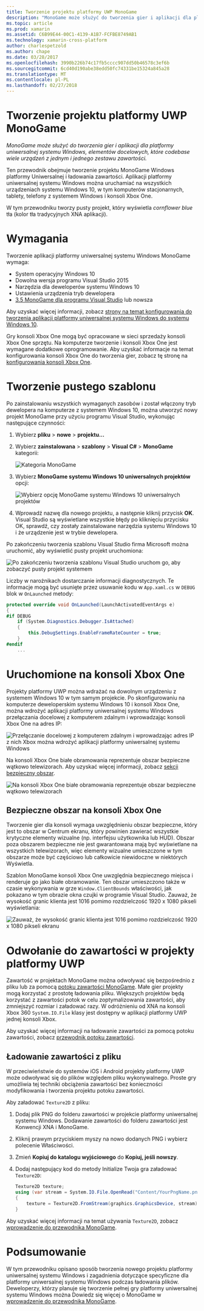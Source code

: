 ```yaml
---
title: Tworzenie projektu platformy UWP MonoGame
description: "MonoGame może służyć do tworzenia gier i aplikacji dla platformy uniwersalnej systemu Windows, elementów docelowych, które codebase wiele urządzeń z jednym i jednego zestawu zawartości."
ms.topic: article
ms.prod: xamarin
ms.assetid: C6B99E44-00C1-4139-A1B7-FCFBE8749AB1
ms.technology: xamarin-cross-platform
author: charlespetzold
ms.author: chape
ms.date: 03/28/2017
ms.openlocfilehash: 3990b226b74c17fb5cccc907dd50b46578c3ef6b
ms.sourcegitcommit: 6cd40d190abe38edd50fc74331be15324a845a28
ms.translationtype: MT
ms.contentlocale: pl-PL
ms.lasthandoff: 02/27/2018
---
```

# <a name="creating-a-monogame-uwp-project"></a>Tworzenie projektu platformy UWP MonoGame

_MonoGame może służyć do tworzenia gier i aplikacji dla platformy uniwersalnej systemu Windows, elementów docelowych, które codebase wiele urządzeń z jednym i jednego zestawu zawartości._

Ten przewodnik obejmuje tworzenie projektu MonoGame Windows platformy Uniwersalnej i ładowania zawartości. Aplikacji platformy uniwersalnej systemu Windows można uruchamiać na wszystkich urządzeniach systemu Windows 10, w tym komputerów stacjonarnych, tablety, telefony z systemem Windows i konsoli Xbox One.

W tym przewodniku tworzy pusty projekt, który wyświetla *cornflower blue* tła (kolor tła tradycyjnych XNA aplikacji).


# <a name="requirements"></a>Wymagania

Tworzenie aplikacji platformy uniwersalnej systemu Windows MonoGame wymaga:

 - System operacyjny Windows 10
 - Dowolna wersja programu Visual Studio 2015
 - Narzędzia dla deweloperów systemu Windows 10
 - Ustawienia urządzenia tryb dewelopera
- [3.5 MonoGame dla programu Visual Studio](http://www.monogame.net/2016/03/17/monogame-3-5/) lub nowsza

Aby uzyskać więcej informacji, zobacz [strony na temat konfigurowania do tworzenia aplikacji platformy uniwersalnej systemu Windows do systemu Windows 10](https://msdn.microsoft.com/en-us/windows/uwp/get-started/get-set-up).

Gry konsoli Xbox One mogą być opracowane w sieci sprzedaży konsoli Xbox One sprzętu. Na komputerze tworzenie i konsoli Xbox One jest wymagane dodatkowe oprogramowanie. Aby uzyskać informacje na temat konfigurowania konsoli Xbox One do tworzenia gier, zobacz tę stronę na [konfigurowania konsoli Xbox One](https://msdn.microsoft.com/en-us/windows/uwp/xbox-apps/index).


# <a name="creating-an-empty-template"></a>Tworzenie pustego szablonu

Po zainstalowaniu wszystkich wymaganych zasobów i został włączony tryb dewelopera na komputerze z systemem Windows 10, można utworzyć nowy projekt MonoGame przy użyciu programu Visual Studio, wykonując następujące czynności:

1. Wybierz **pliku** > **nowe** > **projektu...**
1. Wybierz **zainstalowana** > **szablony** > **Visual C#** > **MonoGame** kategorii: 


    ![](uwp-images/image1.png "Kategoria MonoGame")


1. Wybierz **MonoGame systemu Windows 10 uniwersalnych projektów** opcji: 


    ![](uwp-images/image2.png "Wybierz opcję MonoGame systemu Windows 10 uniwersalnych projektów")


1. Wprowadź nazwę dla nowego projektu, a następnie kliknij przycisk **OK**.
Visual Studio są wyświetlane wszystkie błędy po kliknięciu przycisku OK, sprawdź, czy zostały zainstalowane narzędzia systemu Windows 10 i że urządzenie jest w trybie dewelopera. 

Po zakończeniu tworzenia szablonu Visual Studio firma Microsoft można uruchomić, aby wyświetlić pusty projekt uruchomiona:

![](uwp-images/image3.png "Po zakończeniu tworzenia szablonu Visual Studio uruchom go, aby zobaczyć pusty projekt systemem")

Liczby w narożnikach dostarczanie informacji diagnostycznych. Te informacje mogą być usunięte przez usuwanie kodu w `App.xaml.cs` w `DEBUG` blok w `OnLaunched` metody:


```csharp
protected override void OnLaunched(LaunchActivatedEventArgs e)
{
#if DEBUG
    if (System.Diagnostics.Debugger.IsAttached)
    {
        this.DebugSettings.EnableFrameRateCounter = true;
    }
#endif
    ...
```

# <a name="running-on-xbox-one"></a>Uruchomione na konsoli Xbox One

Projekty platformy UWP można wdrażać na dowolnym urządzeniu z systemem Windows 10 w tym samym projekcie. Po skonfigurowaniu na komputerze deweloperskim systemu Windows 10 i konsoli Xbox One, można wdrożyć aplikacji platformy uniwersalnej systemu Windows przełączania docelowej z komputerem zdalnym i wprowadzając konsoli Xbox One na adres IP:

![](uwp-images/remote.png "Przełączanie docelowej z komputerem zdalnym i wprowadzając adres IP z nich Xbox można wdrożyć aplikacji platformy uniwersalnej systemu Windows")

Na konsoli Xbox One białe obramowania reprezentuje obszar bezpieczne wątkowo telewizorach. Aby uzyskać więcej informacji, zobacz [sekcji bezpieczny obszar](#Safe_Area_on_Xbox_One).

![](uwp-images/safearea.png "Na konsoli Xbox One białe obramowania reprezentuje obszar bezpieczne wątkowo telewizorach")

## <a name="safe-area-on-xbox-one"></a>Bezpieczne obszar na konsoli Xbox One

Tworzenie gier dla konsoli wymaga uwzględnieniu obszar bezpieczne, który jest to obszar w Centrum ekranu, który powinien zawierać wszystkie krytyczne elementy wizualne (np. interfejsu użytkownika lub HUD). Obszar poza obszarem bezpieczne nie jest gwarantowana mają być wyświetlane na wszystkich telewizorach, więc elementy wizualne umieszczone w tym obszarze może być częściowo lub całkowicie niewidoczne w niektórych Wyświetla.

Szablon MonoGame konsoli Xbox One uwzględnia bezpiecznego miejsca i renderuje go jako białe obramowanie. Ten obszar umieszczono także w czasie wykonywania w grze `Window.ClientBounds` właściwości, jak pokazano w tym obrazie okna czujki w programie Visual Studio. Zauważ, że wysokość granic klienta jest 1016 pomimo rozdzielczość 1920 x 1080 pikseli wyświetlania:

![](uwp-images/clientbounds.png "Zauważ, że wysokość granic klienta jest 1016 pomimo rozdzielczość 1920 x 1080 pikseli ekranu")


# <a name="referencing-content-in-uwp-projects"></a>Odwołanie do zawartości w projekty platformy UWP

Zawartość w projektach MonoGame można odwoływać się bezpośrednio z pliku lub za pomocą [potoku zawartości MonoGame](~/graphics-games/cocossharp/content-pipeline/index.md). Małe gier projekty mogą korzystać z prostotę ładowania pliku. Większych projektów będą korzystać z zawartości potok w celu zoptymalizowania zawartości, aby zmniejszyć rozmiar i załadować razy. W odróżnieniu od XNA na konsoli Xbox 360 `System.IO.File` klasy jest dostępny w aplikacji platformy UWP jednej konsoli Xbox.

Aby uzyskać więcej informacji na ładowanie zawartości za pomocą potoku zawartości, zobacz [przewodnik potoku zawartości](~/graphics-games/cocossharp/content-pipeline/index.md). 


## <a name="loading-content-from-file"></a>Ładowanie zawartości z pliku

W przeciwieństwie do systemów iOS i Android projekty platformy UWP może odwoływać się do plików względem pliku wykonywalnego. Proste gry umożliwia tej techniki obciążenia zawartości bez konieczności modyfikowania i tworzenia projektu potoku zawartości.

Aby załadować `Texture2D` z pliku:

1. Dodaj plik PNG do folderu zawartości w projekcie platformy uniwersalnej systemu Windows. Dodawanie zawartości do folderu zawartości jest Konwencji XNA i MonoGame.
1. Kliknij prawym przyciskiem myszy na nowo dodanych PNG i wybierz polecenie Właściwości.
1. Zmień **Kopiuj do katalogu wyjściowego** do **Kopiuj, jeśli nowszy**.
1. Dodaj następujący kod do metody Initialize Twoja gra załadować `Texture2D`:

    ```csharp
    Texture2D texture;
    using (var stream = System.IO.File.OpenRead("Content/YourPngName.png"))
    {
        texture = Texture2D.FromStream(graphics.GraphicsDevice, stream);
    }
    ```

Aby uzyskać więcej informacji na temat używania `Texture2D`, zobacz [wprowadzenie do przewodnika MonoGame](~/graphics-games/monogame/introduction/index.md).


# <a name="summary"></a>Podsumowanie

W tym przewodniku opisano sposób tworzenia nowego projektu platformy uniwersalnej systemu Windows i zagadnienia dotyczące specyficzne dla platformy uniwersalnej systemu Windows podczas ładowania plików. Deweloperzy, którzy planuje się tworzenie pełnej gry platformy uniwersalnej systemu Windows można Dowiedz się więcej o MonoGame w [wprowadzenie do przewodnika MonoGame](~/graphics-games/monogame/introduction/index.md).